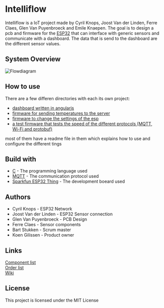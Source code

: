 # Intelliflow
Intelliflow is a IoT project made by Cyril Knops, Joost Van der Linden, Ferre Claes, Glen Van Puyenbroeck and Emile Knaepen. The goal is to design a pcb and firmware for the [ESP32](https://www.espressif.com/en/products/socs/esp32/overview) that can interface with generic sensors and communicate with a dashboard. The data that is send to the dashboard are the different sensor values.
## System Overview
![Flowdiagram](https://raw.githubusercontent.com/cyrilknops/intelliflow/master/2019-2020/Schema.jpg)
## How to use
There are a few differen directories with each its own project:
* [dashboard written in angularjs](https://github.com/cyrilknops/intelliflow/tree/master/test-dashboard)
* [firmware for sending temperatures to the server](https://github.com/cyrilknops/intelliflow/tree/master/MQTT%2BProtobuf/Intelliflow)
* [firmware to change the settings of the esp](https://github.com/cyrilknops/intelliflow/tree/master/Console)
* [a test firmware that tests the speed of the different protocols (MQTT, Wi-Fi and protobuf)](https://github.com/cyrilknops/intelliflow/tree/master/IntelliflowAN)

most of them have a readme file in them which explains how to use and configure the different tings
## Build with
* [C](https://en.wikipedia.org/wiki/C_(programming_language)) - The programming language used
* [MQTT](http://mqtt.org/) - The communication protocol used
* [Sparkfun ESP32 Thing](https://www.sparkfun.com/products/13907) - The development boeard used
## Authors
* Cyril Knops - ESP32 Network
* Joost Van der Linden - ESP32 Sensor connection
* Glen Van Puyenbroeck - PCB Design
* Ferre Claes - Sensor components
* Bart Stukken - Scrum master
* Koen Gilissen - Product owner
## Links
[Component list](https://hogeschoolpxl-my.sharepoint.com/:x:/r/personal/11800025_student_pxl_be/_layouts/15/Doc.aspx?sourcedoc=%7BC7E13A86-8976-4C7D-A8FE-9732136F6248%7D&file=LijstMateriaal.xlsx&action=default&mobileredirect=true)
<br/>
[Order list](https://hogeschoolpxl-my.sharepoint.com/:x:/g/personal/11700872_student_pxl_be/ETT0oJHQHUZLjarLOVaMEmgBshADOvq9l2GqsdMUGDBhIA?e=1lYEyg&fbclid=IwAR0Ce_BGgnYAlZrR5jklCe_-UX3r2xWzEkQLXVX5BijqdttAIuE3eF-kvQA)
<br/>
[Wiki](https://github.com/cyrilknops/intelliflow/wiki)

## License
This project is licensed under the MIT License
